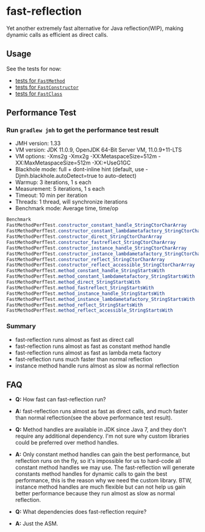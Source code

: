 # fast-reflection
Yet another extremely fast alternative for Java reflection(WIP), making dynamic calls as efficient as direct calls.

## Usage
See the tests for now:
* [tests for `FastMethod`](https://github.com/danielsun1106/fast-reflection/blob/main/src/test/java/me/sunlan/fastreflection/FastMethodTest.java)
* [tests for `FastConstructor`](https://github.com/danielsun1106/fast-reflection/blob/main/src/test/java/me/sunlan/fastreflection/FastConstructorTest.java)
* [tests for `FastClass`](https://github.com/danielsun1106/fast-reflection/blob/main/src/test/java/me/sunlan/fastreflection/FastClassTest.java)

## Performance Test
### Run `gradlew jmh` to get the performance test result

* JMH version: 1.33
* VM version: JDK 11.0.9, OpenJDK 64-Bit Server VM, 11.0.9+11-LTS
* VM options: -Xms2g -Xmx2g -XX:MetaspaceSize=512m -XX:MaxMetaspaceSize=512m -XX:+UseG1GC
* Blackhole mode: full + dont-inline hint (default, use -Djmh.blackhole.autoDetect=true to auto-detect)
* Warmup: 3 iterations, 1 s each
* Measurement: 5 iterations, 1 s each
* Timeout: 10 min per iteration
* Threads: 1 thread, will synchronize iterations
* Benchmark mode: Average time, time/op

```java
Benchmark                                                                      Mode  Cnt   Score   Error  Units
FastMethodPerfTest.constructor_constant_handle_StringCtorCharArray             avgt   15  12.329 ± 0.181  ns/op
FastMethodPerfTest.constructor_constant_lambdametafactory_StringCtorCharArray  avgt   15  12.304 ± 0.134  ns/op
FastMethodPerfTest.constructor_direct_StringCtorCharArray                      avgt   15  12.390 ± 0.211  ns/op
FastMethodPerfTest.constructor_fastreflect_StringCtorCharArray                 avgt   15  14.696 ± 0.263  ns/op
FastMethodPerfTest.constructor_instance_handle_StringCtorCharArray             avgt   15  17.857 ± 0.432  ns/op
FastMethodPerfTest.constructor_instance_lambdametafactory_StringCtorCharArray  avgt   15  13.671 ± 0.188  ns/op
FastMethodPerfTest.constructor_reflect_StringCtorCharArray                     avgt   15  18.692 ± 0.238  ns/op
FastMethodPerfTest.constructor_reflect_accessible_StringCtorCharArray          avgt   15  16.860 ± 1.800  ns/op
FastMethodPerfTest.method_constant_handle_StringStartsWith                     avgt   15   3.461 ± 0.027  ns/op
FastMethodPerfTest.method_constant_lambdametafactory_StringStartsWith          avgt   15   3.745 ± 0.280  ns/op
FastMethodPerfTest.method_direct_StringStartsWith                              avgt   15   3.307 ± 0.162  ns/op
FastMethodPerfTest.method_fastreflect_StringStartsWith                         avgt   15   3.460 ± 0.043  ns/op
FastMethodPerfTest.method_instance_handle_StringStartsWith                     avgt   15  11.531 ± 0.329  ns/op
FastMethodPerfTest.method_instance_lambdametafactory_StringStartsWith          avgt   15   3.967 ± 0.092  ns/op
FastMethodPerfTest.method_reflect_StringStartsWith                             avgt   15  11.701 ± 0.481  ns/op
FastMethodPerfTest.method_reflect_accessible_StringStartsWith                  avgt   15  10.722 ± 0.695  ns/op
```

### Summary
* fast-reflection runs almost as fast as direct call
* fast-reflection runs almost as fast as constant method handle
* fast-reflection runs almost as fast as lambda meta factory
* fast-reflection runs much faster than normal reflection
* instance method handle runs almost as slow as normal reflection

## FAQ
* **Q:** How fast can fast-reflection run?
* **A:** fast-reflection runs almost as fast as direct calls, and much faster than normal reflection(see the above performance test result).

* **Q:** Method handles are available in JDK since Java 7, and they don't require any additional dependency. I'm not sure why custom libraries could be preferred over method handles.
* **A:** Only constant method handles can gain the best performance, but reflection runs on the fly, so it's impossible for us to hard-code all constant method handles we may use. The fast-reflection will generate constants method handles for dynamic calls to gain the best performance, this is the reason why we need the custom library. BTW, instance method handles are much flexible but can not help us gain better performance because they run almost as slow as normal reflection.

* **Q:** What dependencies does fast-reflection require?
* **A:** Just the ASM.
